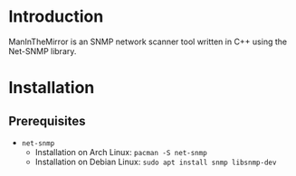# Introduction
ManInTheMirror is an SNMP network scanner tool written in C++ using the Net-SNMP library.

# Installation
## Prerequisites
- `net-snmp`
    - Installation on Arch Linux: `pacman -S net-snmp`
    - Installation on Debian Linux: `sudo apt install snmp libsnmp-dev`    





